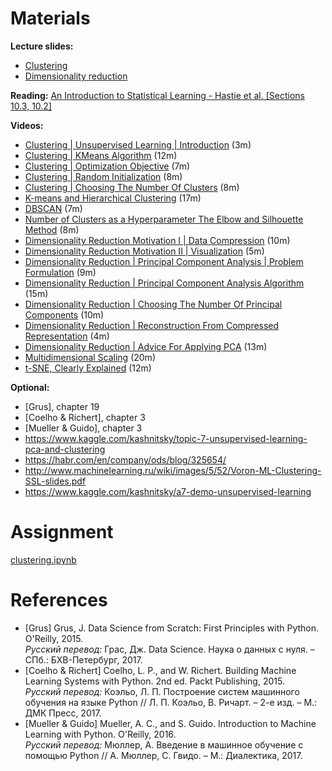 # Materials

**Lecture slides:**
- [Clustering](./slides/slides_clustering.pdf)
- [Dimensionality reduction](./slides/slides_dimensionality_reduction.pdf)

**Reading:**
[An Introduction to Statistical Learning - Hastie et al. \[Sections 10.3, 10.2\]](https://www.statlearning.com/s/ISLR-Seventh-Printing-xwa7.pdf)

**Videos:**
- [Clustering | Unsupervised Learning | Introduction](https://www.youtube.com/watch?v=Ev8YbxPu_bQ) (3m)
- [Clustering | KMeans Algorithm](https://www.youtube.com/watch?v=hDmNF9JG3lo) (12m)
- [Clustering | Optimization Objective](https://www.youtube.com/watch?v=LvgcfMOyREE) (7m)
- [Clustering | Random Initialization](https://www.youtube.com/watch?v=PpH_hv55GNQ) (8m)
- [Clustering | Choosing The Number Of Clusters](https://www.youtube.com/watch?v=lbR5br5yvrY) (8m)
- [K-means and Hierarchical Clustering](https://www.youtube.com/watch?v=QXOkPvFM6NU) (17m)
- [DBSCAN](https://www.youtube.com/watch?v=6jl9KkmgDIw) (7m)
- [Number of Clusters as a Hyperparameter The Elbow and Silhouette Method](https://www.youtube.com/watch?v=AtxQ0rvdQIA) (8m)
- [Dimensionality Reduction Motivation I | Data Compression](https://www.youtube.com/watch?v=Zbr5hyJNGCs) (10m)
- [Dimensionality Reduction Motivation II | Visualization](https://www.youtube.com/watch?v=cnCzY5M3txk) (5m)
- [Dimensionality Reduction | Principal Component Analysis | Problem Formulation](https://www.youtube.com/watch?v=T-B8muDvzu0) (9m)
- [Dimensionality Reduction | Principal Component Analysis Algorithm](https://www.youtube.com/watch?v=rng04VJxUt4) (15m)
- [Dimensionality Reduction | Choosing The Number Of Principal Components](https://www.youtube.com/watch?v=5aHWplWElcc) (10m)
- [Dimensionality Reduction | Reconstruction From Compressed Representation](https://www.youtube.com/watch?v=R8zHEyT2R4E) (4m)
- [Dimensionality Reduction | Advice For Applying PCA](https://www.youtube.com/watch?v=xI9-I-gcwaw) (13m)
- [Multidimensional Scaling](https://www.youtube.com/watch?v=Yt0o8ukIOKU) (20m)
- [t-SNE, Clearly Explained](https://www.youtube.com/watch?v=NEaUSP4YerM) (12m)

**Optional:**

- \[Grus\], chapter 19
- \[Coelho & Richert\], chapter 3
- \[Mueller & Guido\], chapter 3
- https://www.kaggle.com/kashnitsky/topic-7-unsupervised-learning-pca-and-clustering
- https://habr.com/en/company/ods/blog/325654/
- http://www.machinelearning.ru/wiki/images/5/52/Voron-ML-Clustering-SSL-slides.pdf
- https://www.kaggle.com/kashnitsky/a7-demo-unsupervised-learning

# Assignment

[clustering.ipynb](./clustering.ipynb)

# References

- \[Grus\] Grus, J. Data Science from Scratch: First Principles with Python. O'Reilly, 2015.<br>
_Русский перевод:_ Грас, Дж. Data Science. Наука о данных с нуля. – СПб.: БХВ-Петербург, 2017.
- \[Coelho & Richert\] Coelho, L. P., and W. Richert. Building Machine Learning Systems with Python. 2nd ed. Packt Publishing, 2015.<br>
_Русский перевод:_ Коэльо, Л. П. Построение систем машинного обучения на языке Python // Л. П. Коэльо, В. Ричарт. – 2-е изд. – М.: ДМК Пресс, 2017.
- \[Mueller & Guido\] Mueller, A. C., and S. Guido. Introduction to Machine Learning with Python. O'Reilly, 2016.<br>
_Русский перевод:_ Мюллер, А. Введение в машинное обучение с помощью Python // А. Мюллер, С. Гвидо. – М.: Диалектика, 2017.
